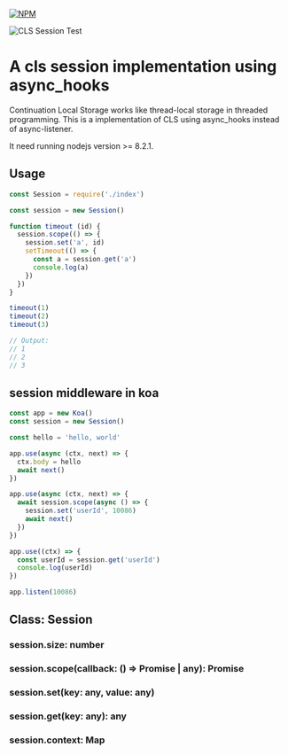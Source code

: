 [![NPM](https://nodei.co/npm/cls-session.png?downloads=true&downloadRank=true&stars=true)](https://nodei.co/npm/cls-session/)

![CLS Session Test](https://github.com/shfshanyue/cls-session/workflows/CLS%20Session%20Test/badge.svg)

# A cls session implementation using async_hooks

Continuation Local Storage works like thread-local storage in threaded programming. This is a implementation of CLS using async_hooks instead of async-listener.

It need running nodejs version >= 8.2.1.

## Usage

``` js
const Session = require('./index')

const session = new Session()

function timeout (id) {
  session.scope(() => {
    session.set('a', id)
    setTimeout(() => {
      const a = session.get('a')
      console.log(a)
    })
  })
}

timeout(1)
timeout(2)
timeout(3)

// Output:
// 1
// 2
// 3
```

## session middleware in koa

``` js
const app = new Koa()
const session = new Session()

const hello = 'hello, world'

app.use(async (ctx, next) => {
  ctx.body = hello
  await next()
})

app.use(async (ctx, next) => {
  await session.scope(async () => {
    session.set('userId', 10086)
    await next()
  })
})

app.use((ctx) => {
  const userId = session.get('userId')
  console.log(userId)
})

app.listen(10086)
```

## Class: Session

### session.size: number

### session.scope(callback: () => Promise<any> | any): Promise<any>

### session.set(key: any, value: any)

### session.get(key: any): any

### session.context: Map

